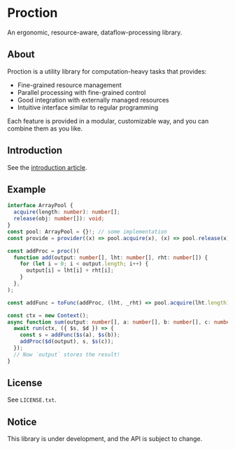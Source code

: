 # Proction

An ergonomic, resource-aware, dataflow-processing library.

## About

Proction is a utility library for computation-heavy tasks that provides:

- Fine-grained resource management
- Parallel processing with fine-grained control
- Good integration with externally managed resources
- Intuitive interface similar to regular programming

Each feature is provided in a modular, customizable way, and you can combine
them as you like.

## Introduction

See the
[introduction article](https://gist.github.com/nontan-rh/9a9b22e0f51b67f2f2e7f315fa0bbdfd).

## Example

```ts
interface ArrayPool {
  acquire(length: number): number[];
  release(obj: number[]): void;
}
const pool: ArrayPool = {}!; // some implementation
const provide = provider((x) => pool.acquire(x), (x) => pool.release(x));

const addProc = proc()(
  function add(output: number[], lht: number[], rht: number[]) {
    for (let i = 0; i < output.length; i++) {
      output[i] = lht[i] + rht[i];
    }
  },
);

const addFunc = toFunc(addProc, (lht, _rht) => pool.acquire(lht.length));

const ctx = new Context();
async function sum(output: number[], a: number[], b: number[], c: number[]) {
  await run(ctx, ({ $s, $d }) => {
    const s = addFunc($s(a), $s(b));
    addProc($d(output), s, $s(c));
  });
  // Now `output` stores the result!
}
```

## License

See `LICENSE.txt`.

## Notice

This library is under development, and the API is subject to change.
